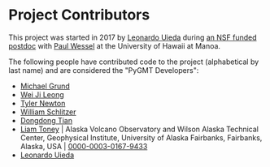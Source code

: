 # Project Contributors

This project was started in 2017 by [Leonardo Uieda](http://www.leouieda.com)
during [an NSF funded postdoc](http://www.leouieda.com/blog/hawaii-gmt-postdoc.html)
with [Paul Wessel](http://www.soest.hawaii.edu/wessel) at the University of Hawaii at
Manoa.

The following people have contributed code to the project (alphabetical by last name)
and are considered the "PyGMT Developers":

* [Michael Grund](https://github.com/michaelgrund)
* [Wei Ji Leong](https://github.com/weiji14)
* [Tyler Newton](http://www.tnewton.com/)
* [William Schlitzer](https://github.com/willschlitzer)
* [Dongdong Tian](https://seisman.info/)
* [Liam Toney](https://liam.earth/) | Alaska Volcano Observatory and Wilson Alaska Technical Center, Geophysical Institute, University of Alaska Fairbanks, Fairbanks, Alaska, USA | [0000-0003-0167-9433](https://orcid.org/0000-0003-0167-9433)
* [Leonardo Uieda](http://www.leouieda.com/)
